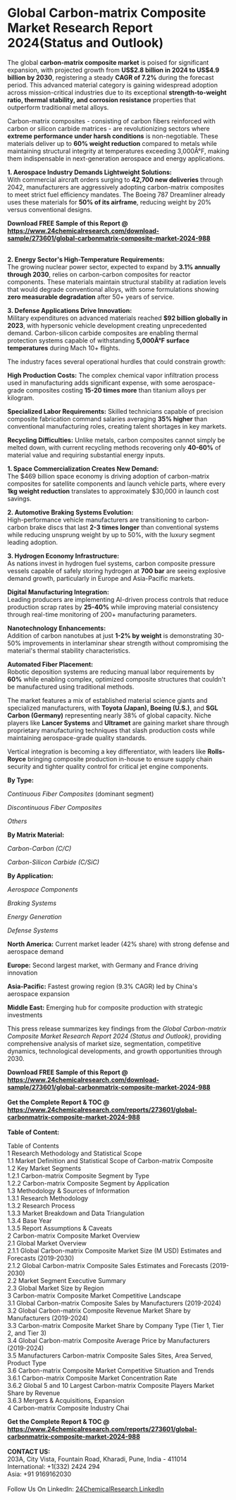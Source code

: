 <h1>Global Carbon-matrix Composite Market Research Report 2024(Status and Outlook)</h1><p>The global <strong>carbon-matrix composite market</strong> is poised for significant expansion, with projected growth from <strong>US$2.8 billion in 2024 to US$4.9 billion by 2030</strong>, registering a steady <strong>CAGR of 7.2%</strong> during the forecast period. This advanced material category is gaining widespread adoption across mission-critical industries due to its exceptional <strong>strength-to-weight ratio, thermal stability, and corrosion resistance</strong> properties that outperform traditional metal alloys.</p><p>Carbon-matrix composites - consisting of carbon fibers reinforced with carbon or silicon carbide matrices - are revolutionizing sectors where <strong>extreme performance under harsh conditions</strong> is non-negotiable. These materials deliver up to <strong>60% weight reduction</strong> compared to metals while maintaining structural integrity at temperatures exceeding 3,000Â°F, making them indispensable in next-generation aerospace and energy applications.</p><p><strong>1. Aerospace Industry Demands Lightweight Solutions:</strong><br>
With commercial aircraft orders surging to <strong>42,700 new deliveries</strong> through 2042, manufacturers are aggressively adopting carbon-matrix composites to meet strict fuel efficiency mandates. The Boeing 787 Dreamliner already uses these materials for <strong>50% of its airframe</strong>, reducing weight by 20% versus conventional designs.</p><div><b>Download FREE Sample of this Report @ 
            <a href="https://www.24chemicalresearch.com/download-sample/273601/global-carbonmatrix-composite-market-2024-988">
            https://www.24chemicalresearch.com/download-sample/273601/global-carbonmatrix-composite-market-2024-988</a></b></div><br><p><strong>2. Energy Sector's High-Temperature Requirements:</strong><br>
The growing nuclear power sector, expected to expand by <strong>3.1% annually through 2030</strong>, relies on carbon-carbon composites for reactor components. These materials maintain structural stability at radiation levels that would degrade conventional alloys, with some formulations showing <strong>zero measurable degradation</strong> after 50+ years of service.</p><p><strong>3. Defense Applications Drive Innovation:</strong><br>
Military expenditures on advanced materials reached <strong>$92 billion globally in 2023</strong>, with hypersonic vehicle development creating unprecedented demand. Carbon-silicon carbide composites are enabling thermal protection systems capable of withstanding <strong>5,000Â°F surface temperatures</strong> during Mach 10+ flights.</p><p>The industry faces several operational hurdles that could constrain growth:</p><p><strong>High Production Costs:</strong> The complex chemical vapor infiltration process used in manufacturing adds significant expense, with some aerospace-grade composites costing <strong>15-20 times more</strong> than titanium alloys per kilogram.</p><p><strong>Specialized Labor Requirements:</strong> Skilled technicians capable of precision composite fabrication command salaries averaging <strong>35% higher</strong> than conventional manufacturing roles, creating talent shortages in key markets.</p><p><strong>Recycling Difficulties:</strong> Unlike metals, carbon composites cannot simply be melted down, with current recycling methods recovering only <strong>40-60%</strong> of material value and requiring substantial energy inputs.</p><p><strong>1. Space Commercialization Creates New Demand:</strong><br>
The $469 billion space economy is driving adoption of carbon-matrix composites for satellite components and launch vehicle parts, where every <strong>1kg weight reduction</strong> translates to approximately $30,000 in launch cost savings.</p><p><strong>2. Automotive Braking Systems Evolution:</strong><br>
High-performance vehicle manufacturers are transitioning to carbon-carbon brake discs that last <strong>2-3 times longer</strong> than conventional systems while reducing unsprung weight by up to 50%, with the luxury segment leading adoption.</p><p><strong>3. Hydrogen Economy Infrastructure:</strong><br>
As nations invest in hydrogen fuel systems, carbon composite pressure vessels capable of safely storing hydrogen at <strong>700 bar</strong> are seeing explosive demand growth, particularly in Europe and Asia-Pacific markets.</p><p><strong>Digital Manufacturing Integration:</strong><br>
	Leading producers are implementing AI-driven process controls that reduce production scrap rates by <strong>25-40%</strong> while improving material consistency through real-time monitoring of 200+ manufacturing parameters.</p><p><strong>Nanotechnology Enhancements:</strong><br>
	Addition of carbon nanotubes at just <strong>1-2% by weight</strong> is demonstrating 30-50% improvements in interlaminar shear strength without compromising the material's thermal stability characteristics.</p><p><strong>Automated Fiber Placement:</strong><br>
	Robotic deposition systems are reducing manual labor requirements by <strong>60%</strong> while enabling complex, optimized composite structures that couldn't be manufactured using traditional methods.</p><p>The market features a mix of established material science giants and specialized manufacturers, with <strong>Toyota (Japan), Boeing (U.S.)</strong>, and <strong>SGL Carbon (Germany)</strong> representing nearly 38% of global capacity. Niche players like <strong>Lancer Systems</strong> and <strong>Ultramet</strong> are gaining market share through proprietary manufacturing techniques that slash production costs while maintaining aerospace-grade quality standards.</p><p>Vertical integration is becoming a key differentiator, with leaders like <strong>Rolls-Royce</strong> bringing composite production in-house to ensure supply chain security and tighter quality control for critical jet engine components.</p><p><strong>By Type:</strong></p><p><em>Continuous Fiber Composites</em> (dominant segment)</p><p><em>Discontinuous Fiber Composites</em></p><p><em>Others</em></p><p><strong>By Matrix Material:</strong></p><p><em>Carbon-Carbon (C/C)</em></p><p><em>Carbon-Silicon Carbide (C/SiC)</em></p><p><strong>By Application:</strong></p><p><em>Aerospace Components</em></p><p><em>Braking Systems</em></p><p><em>Energy Generation</em></p><p><em>Defense Systems</em></p><p><strong>North America:</strong> Current market leader (42% share) with strong defense and aerospace demand</p><p><strong>Europe:</strong> Second largest market, with Germany and France driving innovation</p><p><strong>Asia-Pacific:</strong> Fastest growing region (9.3% CAGR) led by China's aerospace expansion</p><p><strong>Middle East:</strong> Emerging hub for composite production with strategic investments</p><p>This press release summarizes key findings from the <em>Global Carbon-matrix Composite Market Research Report 2024 (Status and Outlook)</em>, providing comprehensive analysis of market size, segmentation, competitive dynamics, technological developments, and growth opportunities through 2030.</p><div><b>Download FREE Sample of this Report @ 
            <a href="https://www.24chemicalresearch.com/download-sample/273601/global-carbonmatrix-composite-market-2024-988">
            https://www.24chemicalresearch.com/download-sample/273601/global-carbonmatrix-composite-market-2024-988</a></b></div><br><div><b>Get the Complete Report & TOC @ 
            <a href="https://www.24chemicalresearch.com/reports/273601/global-carbonmatrix-composite-market-2024-988">
            https://www.24chemicalresearch.com/reports/273601/global-carbonmatrix-composite-market-2024-988</a></b></div><br>
            <b>Table of Content:</b><p>Table of Contents<br />
1 Research Methodology and Statistical Scope<br />
1.1 Market Definition and Statistical Scope of Carbon-matrix Composite<br />
1.2 Key Market Segments<br />
1.2.1 Carbon-matrix Composite Segment by Type<br />
1.2.2 Carbon-matrix Composite Segment by Application<br />
1.3 Methodology & Sources of Information<br />
1.3.1 Research Methodology<br />
1.3.2 Research Process<br />
1.3.3 Market Breakdown and Data Triangulation<br />
1.3.4 Base Year<br />
1.3.5 Report Assumptions & Caveats<br />
2 Carbon-matrix Composite Market Overview<br />
2.1 Global Market Overview<br />
2.1.1 Global Carbon-matrix Composite Market Size (M USD) Estimates and Forecasts (2019-2030)<br />
2.1.2 Global Carbon-matrix Composite Sales Estimates and Forecasts (2019-2030)<br />
2.2 Market Segment Executive Summary<br />
2.3 Global Market Size by Region<br />
3 Carbon-matrix Composite Market Competitive Landscape<br />
3.1 Global Carbon-matrix Composite Sales by Manufacturers (2019-2024)<br />
3.2 Global Carbon-matrix Composite Revenue Market Share by Manufacturers (2019-2024)<br />
3.3 Carbon-matrix Composite Market Share by Company Type (Tier 1, Tier 2, and Tier 3)<br />
3.4 Global Carbon-matrix Composite Average Price by Manufacturers (2019-2024)<br />
3.5 Manufacturers Carbon-matrix Composite Sales Sites, Area Served, Product Type<br />
3.6 Carbon-matrix Composite Market Competitive Situation and Trends<br />
3.6.1 Carbon-matrix Composite Market Concentration Rate<br />
3.6.2 Global 5 and 10 Largest Carbon-matrix Composite Players Market Share by Revenue<br />
3.6.3 Mergers & Acquisitions, Expansion<br />
4 Carbon-matrix Composite Industry Chai</p><div><b>Get the Complete Report & TOC @ 
            <a href="https://www.24chemicalresearch.com/reports/273601/global-carbonmatrix-composite-market-2024-988">
            https://www.24chemicalresearch.com/reports/273601/global-carbonmatrix-composite-market-2024-988</a></b></div><br><b>CONTACT US:</b><br>
            203A, City Vista, Fountain Road, Kharadi, Pune, India - 411014<br>
            International: +1(332) 2424 294<br>
            Asia: +91 9169162030 <br><br>
            Follow Us On LinkedIn: <a href="https://www.linkedin.com/company/24chemicalresearch/">24ChemicalResearch LinkedIn</a>
